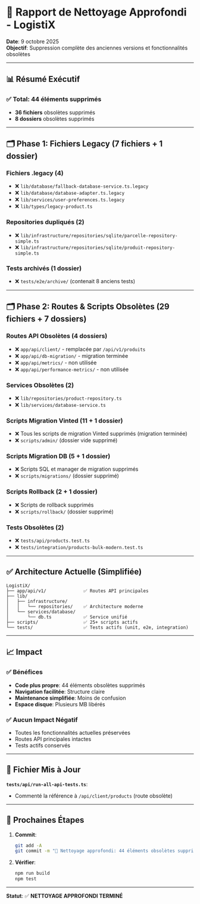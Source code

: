 # 🧹 Rapport de Nettoyage Approfondi - LogistiX

**Date**: 9 octobre 2025  
**Objectif**: Suppression complète des anciennes versions et fonctionnalités obsolètes

---

## 📊 Résumé Exécutif

### ✅ **Total: 44 éléments supprimés**

- **36 fichiers** obsolètes supprimés
- **8 dossiers** obsolètes supprimés

---

## 🗂️ Phase 1: Fichiers Legacy (7 fichiers + 1 dossier)

### Fichiers .legacy (4)

- ❌ `lib/database/fallback-database-service.ts.legacy`
- ❌ `lib/database/database-adapter.ts.legacy`
- ❌ `lib/services/user-preferences.ts.legacy`
- ❌ `lib/types/legacy-product.ts`

### Repositories dupliqués (2)

- ❌ `lib/infrastructure/repositories/sqlite/parcelle-repository-simple.ts`
- ❌ `lib/infrastructure/repositories/sqlite/produit-repository-simple.ts`

### Tests archivés (1 dossier)

- ❌ `tests/e2e/archive/` (contenait 8 anciens tests)

---

## 🗂️ Phase 2: Routes & Scripts Obsolètes (29 fichiers + 7 dossiers)

### Routes API Obsolètes (4 dossiers)

- ❌ `app/api/client/` - remplacée par `/api/v1/produits`
- ❌ `app/api/db-migration/` - migration terminée
- ❌ `app/api/metrics/` - non utilisée
- ❌ `app/api/performance-metrics/` - non utilisée

### Services Obsolètes (2)

- ❌ `lib/repositories/product-repository.ts`
- ❌ `lib/services/database-service.ts`

### Scripts Migration Vinted (11 + 1 dossier)

- ❌ Tous les scripts de migration Vinted supprimés (migration terminée)
- ❌ `scripts/admin/` (dossier vide supprimé)

### Scripts Migration DB (5 + 1 dossier)

- ❌ Scripts SQL et manager de migration supprimés
- ❌ `scripts/migrations/` (dossier supprimé)

### Scripts Rollback (2 + 1 dossier)

- ❌ Scripts de rollback supprimés
- ❌ `scripts/rollback/` (dossier supprimé)

### Tests Obsolètes (2)

- ❌ `tests/api/products.test.ts`
- ❌ `tests/integration/products-bulk-modern.test.ts`

---

## ✅ Architecture Actuelle (Simplifiée)

```
LogistiX/
├── app/api/v1/              ✅ Routes API principales
├── lib/
│   ├── infrastructure/
│   │   └── repositories/    ✅ Architecture moderne
│   └── services/database/
│       └── db.ts            ✅ Service unifié
├── scripts/                 ✅ 25+ scripts actifs
└── tests/                   ✅ Tests actifs (unit, e2e, integration)
```

---

## 📈 Impact

### ✅ Bénéfices

- **Code plus propre**: 44 éléments obsolètes supprimés
- **Navigation facilitée**: Structure claire
- **Maintenance simplifiée**: Moins de confusion
- **Espace disque**: Plusieurs MB libérés

### ✅ Aucun Impact Négatif

- Toutes les fonctionnalités actuelles préservées
- Routes API principales intactes
- Tests actifs conservés

---

## 📝 Fichier Mis à Jour

**`tests/api/run-all-api-tests.ts`**:

- Commenté la référence à `/api/client/products` (route obsolète)

---

## 🚀 Prochaines Étapes

1. **Commit**:

   ```bash
   git add -A
   git commit -m "🧹 Nettoyage approfondi: 44 éléments obsolètes supprimés"
   ```

2. **Vérifier**:

   ```bash
   npm run build
   npm test
   ```

---

**Statut**: ✅ **NETTOYAGE APPROFONDI TERMINÉ**
